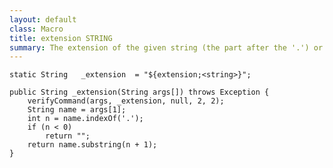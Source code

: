 ```yaml
---
layout: default
class: Macro
title: extension STRING
summary: The extension of the given string (the part after the '.') or empty
---
```


	static String	_extension	= "${extension;<string>}";

	public String _extension(String args[]) throws Exception {
		verifyCommand(args, _extension, null, 2, 2);
		String name = args[1];
		int n = name.indexOf('.');
		if (n < 0)
			return "";
		return name.substring(n + 1);
	}
